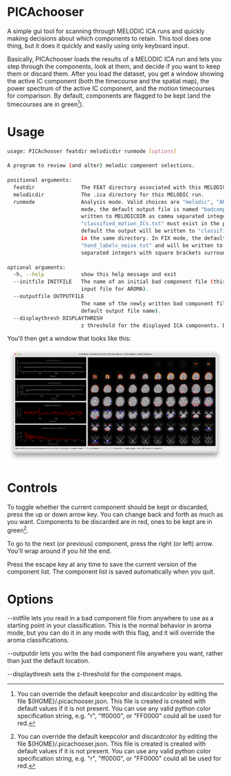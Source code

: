 # PICAchooser

A simple gui tool for scanning through MELODIC ICA runs and quickly making decisions about which components to retain.  This tool does one thing, but it does it quickly and easily using only keyboard input.

Basically, PICAchooser loads the results of a MELODIC ICA run and lets you step through the components, look at them, and decide if you want to keep them or discard them.  After you load the dataset, you get a window showing the active IC component (both the timecourse and the spatial map), the power spectrum of the active IC component, and the motion timecourses for comparison.  By default, components are flagged to be kept (and the timecourses are in green[^*]).


# Usage

``` bash
usage: PICAchooser featdir melodicdir runmode [options]

A program to review (and alter) melodic component selections.

positional arguments:
  featdir               The FEAT directory associated with this MELODIC run.
  melodicdir            The .ica directory for this MELODIC run.
  runmode               Analysis mode. Valid choices are "melodic", "AROMA", and "FIX". In melodic
                        mode, the default output file is named "badcomponents.txt" and will be
                        written to MELODICDIR as comma separated integers. In AROMA mode, the file
                        "classified_motion_ICs.txt" must exist in the parent of MELODICDIR; by
                        default the output will be written to "classified_motion_ICs_revised.txt"
                        in the same directory. In FIX mode, the default output file is named
                        "hand_labels_noise.txt" and will be written to MELODICDIR as comma
                        separated integers with square brackets surrounding the line.

optional arguments:
  -h, --help            show this help message and exit
  --initfile INITFILE   The name of an initial bad component file (this overrides the default
                        input file for AROMA).
  --outputfile OUTPUTFILE
                        The name of the newly written bad component file (this overrides the
                        default output file name).
  --displaythresh DISPLAYTHRESH
                        z threshold for the displayed ICA components. Default is 2.3.
```

You'll then get a window that looks like this:

![PICAchooser screenshot](https://github.com/bbfrederick/picachooser/blob/master/images/picachooser_screenshot.png)

# Controls


To toggle whether the current component should be kept or discarded, press the up or down arrow key.  You can change back and forth as much as you want. Components to be discarded are in red, ones to be kept are in green[^*].

To go to the next (or previous) component, press the right (or left) arrow.  You'll wrap around if you hit the end.

Press the escape key at any time to save the current version of the component list.  The component list is saved automatically when you quit.


Options
=======
--initfile lets you read in a bad component file from anywhere to use as a starting point in your classification.  This is the normal behavior in aroma mode, but you can do it in any mode with this flag, and it will override the aroma classifications.

--outputdir lets you write the bad component file anywhere you want, rather than just the default location.

--displaythresh sets the z-threshold for the component maps.

[^*]: You can override the default keepcolor and discardcolor by editing the file ${HOME}/.picachooser.json. This file is created is created with default values if it is not present.  You can use any valid python color specification string, e.g. "r", "ff0000", or "FF0000" could all be used for red.
